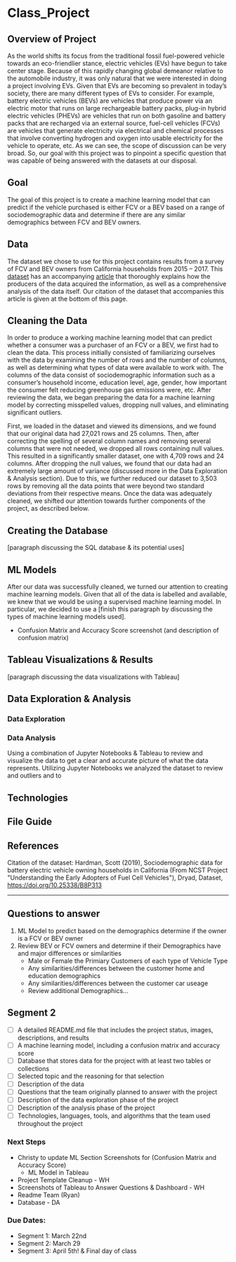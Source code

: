# Class_Project

## Overview of Project
As the world shifts its focus from the traditional fossil fuel-powered vehicle towards an eco-friendlier stance, electric vehicles (EVs) have begun to take center stage.  Because of this rapidly changing global demeanor relative to the automobile industry, it was only natural that we were interested in doing a project involving EVs.  Given that EVs are becoming so prevalent in today’s society, there are many different types of EVs to consider.  For example, battery electric vehicles (BEVs) are vehicles that produce power via an electric motor that runs on large rechargeable battery packs, plug-in hybrid electric vehicles (PHEVs) are vehicles that run on both gasoline and battery packs that are recharged via an external source, fuel-cell vehicles (FCVs) are vehicles that generate electricity via electrical and chemical processes that involve converting hydrogen and oxygen into usable electricity for the vehicle to operate, etc.  As we can see, the scope of discussion can be very broad.  So, our goal with this project was to pinpoint a specific question that was capable of being answered with the datasets at our disposal.  

## Goal
The goal of this project is to create a machine learning model that can predict if the vehicle purchased is either FCV or a BEV based on a range of sociodemographic data and determine if there are any similar demographics between FCV and BEV owners.


## Data
The dataset we chose to use for this project contains results from a survey of FCV and BEV owners from California households from 2015 – 2017.  This [dataset](https://doi.org/10.25338/B8P313) has an accompanying [article](https://escholarship.org/uc/item/866706mr) that thoroughly explains how the producers of the data acquired the information, as well as a comprehensive analysis of the data itself.   Our citation of the dataset that accompanies this article is given at the bottom of this page.

## Cleaning the Data
In order to produce a working machine learning model that can predict whether a consumer was a purchaser of an FCV or a BEV, we first had to clean the data.  This process initially consisted of familiarizing ourselves with the data by examining the number of rows and the number of columns, as well as determining what types of data were available to work with.  The columns of the data consist of sociodemographic information such as a consumer’s household income, education level, age, gender, how important the consumer felt reducing greenhouse gas emissions were, etc.  After reviewing the data, we began preparing the data for a machine learning model by correcting misspelled values, dropping null values, and eliminating significant outliers.

First, we loaded in the dataset and viewed its dimensions, and we found that our original data had 27,021 rows and 25 columns.  Then, after correcting the spelling of several column names and removing several columns that were not needed, we dropped all rows containing null values.  This resulted in a significantly smaller dataset, one with 4,709 rows and 24 columns.  After dropping the null values, we found that our data had an extremely large amount of variance (discussed more in the Data Exploration & Analysis section).  Due to this, we further reduced our dataset to 3,503 rows by removing all the data points that were beyond two standard deviations from their respective means.  Once the data was adequately cleaned, we shifted our attention towards further components of the project, as described below.


## Creating the Database
[paragraph discussing the SQL database & its potential uses]

## ML Models
After our data was successfully cleaned, we turned our attention to creating machine learning models.  Given that all of the data is labelled and available, we knew that we would be using a supervised machine learning model.  In particular, we decided to use a [finish this paragraph by discussing the types of machine learning models used].  

- Confusion Matrix and Accuracy Score screenshot (and description of confusion matrix)

## Tableau Visualizations & Results
[paragraph discussing the data visualizations with Tableau]

## Data Exploration & Analysis
### Data Exploration
### Data Analysis
Using a combination of Jupyter Notebooks & Tableau to review and visualize the data to get a clear and accurate picture of what the data represents. Utilizing Jupyter Notebooks we analyzed the dataset to review and outliers and to 

## Technologies 

## File Guide 

## References
Citation of the dataset: 
Hardman, Scott (2019), Sociodemographic data for battery electric vehicle owning households in California (From NCST Project "Understanding the Early Adopters of Fuel Cell Vehicles"), Dryad, Dataset, https://doi.org/10.25338/B8P313

<hr>

## Questions to answer
1. ML Model to predict based on the demographics determine if the owner is a FCV or BEV owner
2. Review BEV or FCV owners and determine if their Demographics have and major differences or similarities
    - Male or Female the Primiary Customers of each type of Vehicle Type
    - Any similarities/differences between the customer home and education demographics
    - Any similarities/differences between the customer car useage   
    - Review additional Demographics... 

## Segment 2
- [ ] A detailed README.md file that includes the project status, images, descriptions, and results
- [ ] A machine learning model, including a confusion matrix and accuracy score 
- [ ] Database that stores data for the project with at least two tables or collections
- [ ] Selected topic and the reasoning for that selection
- [ ] Description of the data
- [ ] Questions that the team originally planned to answer with the project
- [ ] Description of the data exploration phase of the project
- [ ] Description of the analysis phase of the project
- [ ] Technologies, languages, tools, and algorithms that the team used throughout the project

### Next Steps
- Christy to update ML Section Screenshots for (Confusion Matrix and Accuracy Score)
  - ML Model in Tableau
- Project Template Cleanup - WH
- Screenshots of Tableau to Answer Questions & Dashboard - WH
- Readme Team (Ryan)
- Database - DA



### Due Dates: 
 - Segment 1: March 22nd 
 - Segment 2: March 29
 - Segment 3: April 5th! & Final day of class
